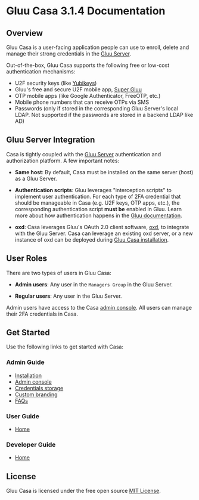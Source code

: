 # Gluu Casa 3.1.4 Documentation

## Overview

Gluu Casa is a user-facing application people can use to enroll, delete and manage their strong credentials in the [Gluu Server](https://gluu.org).

Out-of-the-box, Gluu Casa supports the following free or low-cost authentication mechanisms:    

- U2F security keys (like [Yubikeys](https://www.yubico.com/products/yubikey-hardware/))    
- Gluu's free and secure U2F mobile app, [Super Gluu](https://super.gluu.org)   
- OTP mobile apps (like Google Authenticator, FreeOTP, etc.)    
- Mobile phone numbers that can receive OTPs via SMS  
- Passwords (only if stored in the corresponding Gluu Server's local LDAP. Not supported if the passwords are stored in a backend LDAP like AD)      
  
## Gluu Server Integration
Casa is tightly coupled with the [Gluu Server](https://gluu.org/docs/ce) authentication and authorization platform. A few important notes:

- **Same host**: By default, Casa must be installed on the same server (host) as a Gluu Server. 

- **Authentication scripts**: Gluu leverages "interception scripts" to implement user authentication. For each type of 2FA credential that should be manageable in Casa (e.g. U2F keys, OTP apps, etc.), the corresponding authentication script **must be** enabled in Gluu. Learn more about how authentication happens in the [Gluu documentation](https://gluu.org/docs/ce/authn-guide/intro/).  

- **oxd**: Casa leverages Gluu's OAuth 2.0 client software, [oxd](https://oxd.gluu.org), to integrate with the Gluu Server. Casa can leverage an existing oxd server, or a new instance of oxd can be deployed during [Gluu Casa installation](./administration/installation.md). 

## User Roles

There are two types of users in Gluu Casa:

- **Admin users**: Any user in the `Managers Group` in the Gluu Server. 

- **Regular users**: Any user in the Gluu Server. 

Admin users have access to the Casa [admin console](./administration/admin-console.md). All users can manage their 2FA credentials in Casa. 

## Get Started

Use the following links to get started with Casa:  

### Admin Guide

  - [Installation](./administration/installation.md)
  - [Admin console](./administration/admin-console.md)
  - [Credentials storage](./administration/credentials-stored.md)        
  - [Custom branding](./administration/custom-branding.md)        
  - [FAQs](./administration/faq.md)            

### User Guide

- [Home](./user-guide.md)

### Developer Guide

- [Home](./developer/index.md)

## License
Gluu Casa is licensed under the free open source [MIT License](https://github.com/GluuFederation/casa/blob/master/LICENSE). 


